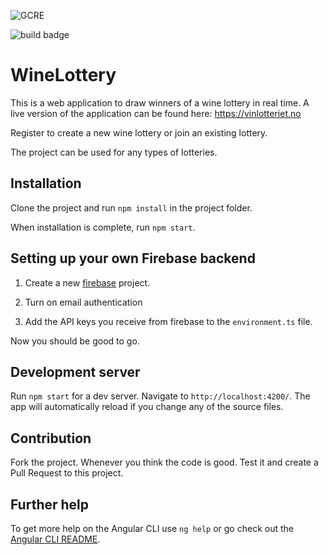![GCRE](src/assets/images/tiny-logo.png)


![build badge](https://github.com/ertkjern/wine-lottery/workflows/Node%20CI/badge.svg)

# WineLottery

This is a web application to draw winners of a wine lottery in real time.
A live version of the application can be found here: https://vinlotteriet.no

Register to create a new wine lottery or join an existing lottery. 

The project can be used for any types of lotteries. 

## Installation

Clone the project and run `npm install` in the project folder. 

When installation is complete, run `npm start`.

## Setting up your own Firebase backend

1. Create a new [firebase](https://firebase.google.com) project. 

2. Turn on email authentication
   
3. Add the API keys you receive from firebase to the `environment.ts` file. 

Now you should be good to go. 

## Development server

Run `npm start` for a dev server. Navigate to `http://localhost:4200/`. The app will automatically reload if you change any of the source files.

## Contribution

Fork the project.
Whenever you think the code is good. Test it and create a Pull Request to this project. 

## Further help

To get more help on the Angular CLI use `ng help` or go check out the [Angular CLI README](https://github.com/angular/angular-cli/blob/master/README.md).
